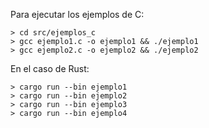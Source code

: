 Para ejecutar los ejemplos de C:

````
> cd src/ejemplos_c
> gcc ejemplo1.c -o ejemplo1 && ./ejemplo1
> gcc ejemplo2.c -o ejemplo2 && ./ejemplo2

````

En el caso de Rust:
````
> cargo run --bin ejemplo1
> cargo run --bin ejemplo2
> cargo run --bin ejemplo3
> cargo run --bin ejemplo4
````
